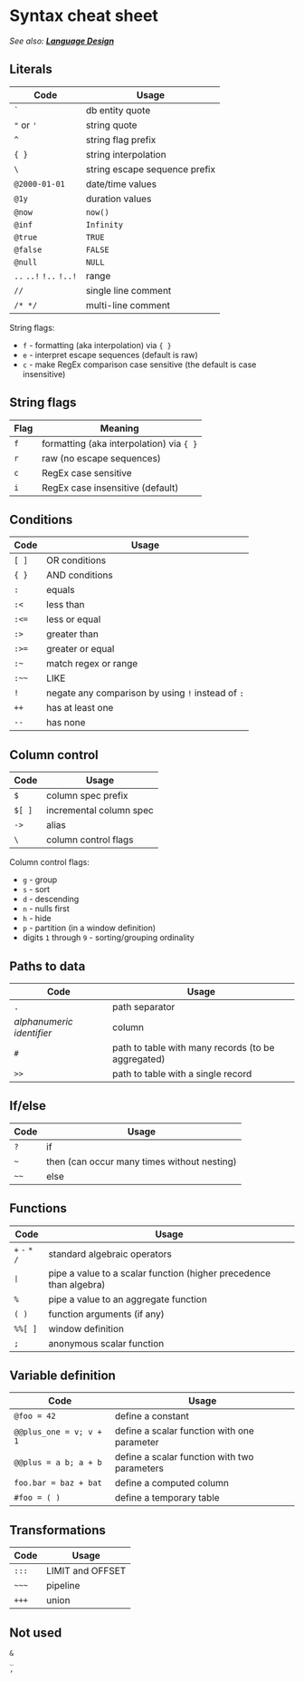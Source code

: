 # Syntax cheat sheet

_See also: **[Language Design](./design.md)**_

## Literals

| Code                    | Usage |
| --                      | -- |
| `` ` ``                 | db entity quote |
| `"` or `'`              | string quote |
| `^`                     | string flag prefix |
| `{ }`                   | string interpolation |
| `\`                     | string escape sequence prefix |
| `@2000-01-01`           | date/time values |
| `@1y`                   | duration values |
| `@now`                  | `now()` |
| `@inf`                  | `Infinity` |
| `@true`                 | `TRUE` |
| `@false`                | `FALSE` |
| `@null`                 | `NULL` |
| `..` `..!` `!..` `!..!` | range |
| `//`                    | single line comment |
| `/* */`                 | multi-line comment |

String flags:

- `f` - formatting (aka interpolation) via `{ }`
- `e` - interpret escape sequences (default is raw)
- `c` - make RegEx comparison case sensitive (the default is case insensitive)

## String flags

| Flag | Meaning |
| -- | -- |
| `f` | formatting (aka interpolation) via `{ }` |
| `r` | raw (no escape sequences) |
| `c` | RegEx case sensitive |
| `i` | RegEx case insensitive (default) |

## Conditions

| Code   | Usage |
| --     | -- |
| `[ ]`  | OR conditions |
| `{ }`  | AND conditions |
| `:`    | equals |
| `:<`   | less than |
| `:<=`  | less or equal |
| `:>`   | greater than |
| `:>=`  | greater or equal |
| `:~`   | match regex or range |
| `:~~`  | LIKE |
| `!`    | negate any comparison by using `!` instead of `:` |
| `++`   | has at least one |
| `--`   | has none |

## Column control

| Code      | Usage |
| --        | -- |
| `$`       | column spec prefix |
| `$[ ]`    | incremental column spec |
| `->`      | alias |
| `\`       | column control flags |

Column control flags:

- `g` - group
- `s` - sort
- `d` - descending
- `n` - nulls first
- `h` - hide
- `p` - partition (in a window definition)
- digits `1` through `9` - sorting/grouping ordinality

## Paths to data

| Code                      | Usage |
| --                        | -- |
| `.`                       | path separator |
| _alphanumeric identifier_ | column |
| `#`                       | path to table with many records (to be aggregated) |
| `>>`                      | path to table with a single record |

## If/else

| Code | Usage |
| --   | -- |
| `?`  | if |
| `~`  | then (can occur many times without nesting) |
| `~~` | else |

## Functions

| Code                    | Usage |
| --                      | -- |
| `+` `-` `*` `/`         | standard algebraic operators |
| <tt>&VerticalLine;</tt> | pipe a value to a scalar function (higher precedence than algebra) |
| `%`                     | pipe a value to an aggregate function |
| `( )`                   | function arguments (if any) |
| `%%[ ]`                 | window definition |
| `;`                     | anonymous scalar function |

## Variable definition

| Code                    | Usage |
| --                      | -- |
| `@foo = 42`             | define a constant |
| `@@plus_one = v; v + 1` | define a scalar function with one parameter |
| `@@plus = a b; a + b`   | define a scalar function with two parameters |
| `foo.bar = baz + bat`   | define a computed column |
| `#foo = ( )`            | define a temporary table |

## Transformations

| Code  | Usage |
| --    | -- |
| `:::` | LIMIT and OFFSET |
| `~~~` | pipeline |
| `+++` | union |

## Not used

```
&
_
,
```